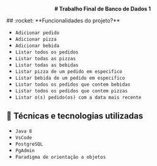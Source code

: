 <p align="center">
  <strong>
    # Trabalho Final de Banco de Dados 1 
  </strong>
</p>
## :rocket: **Funcionalidades do projeto?**

- ``Adicionar pedido``
- ``Adicionar pizza``
- ``Adicionar bebida``
- ``Listar todos os pedidos``
- ``Listar todas as pizzas``
- ``Listar todas as bebidas``
- ``Listar pizza de um pedido em especifico``
- ``Listar bebida de um pedido em especifico``
- ``Listar todos os pedidos que contem bebidas``
- ``Listar todos os pedidos que contem pizzas``
- ``Listar o(s) pedido(os) com a data mais recente``


## :dizzy: **Técnicas e tecnologias utilizadas**
- ``Java 8``
- ``VsCode``
- ``PostgreSQL``
- ``PgAdmin``
- ``Paradigma de orientação a objetos``



